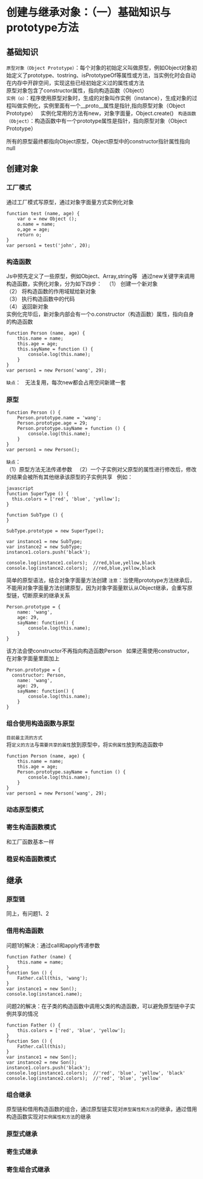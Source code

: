 # 创建与继承对象：（一）基础知识与prototype方法
## 基础知识
`原型对象（Object Prototype）`：每个对象的初始定义叫做原型，例如Object对象初始定义了prototype、tostring、isPrototypeOf等属性或方法，当实例化时会自动在内存中开辟空间，实现这些已经初始定义过的属性或方法  
原型对象包含了constructor属性，指向构造函数（Object）  
`实例（o）`：程序使用原型对象时，生成的对象叫作实例（instance），生成对象的过程叫做实例化，实例里面有一个__proto__属性是指针,指向原型对象（Object Prototype）  
实例化常用的方法有new，对象字面量，Object.create()  
`构造函数（Object）`：构造函数中有一个prototype属性是指针，指向原型对象（Object Prototype）  

所有的原型最终都指向Object原型，Object原型中的constructor指针属性指向null  

## 创建对象
### 工厂模式
通过工厂模式写原型，通过对象字面量方式实例化对象   
```
function test (name, age) {
    var o = new Object ();
    o.name = name;
    o,age = age;
    return o;
}
var person1 = test('john', 20);
```

### 构造函数
Js中预先定义了一些原型，例如Object、Array,string等  
通过new关键字来调用构造函数，实例化对象，分为如下四步：  
（1）	创建一个新对象  
（2）	将构造函数的作用域赋给新对象  
（3）	执行构造函数中的代码  
（4）	返回新对象  
实例化完毕后，新对象内部会有一个o.constructor（构造函数）属性，指向自身的构造函数  
```
function Person (name, age) {
	this.name = name;
	this.age = age;
	this.sayName = function () {
		console.log(this.name);
	}
}
var person1 = new Person('wang', 29);
```
`缺点`：  
无法复用，每次new都会占用空间新建一套  

### 原型
```
function Person () {
	Person.prototype.name = 'wang';
	Person.prototype.age = 29;
	Person.prototype.sayName = function () {
		console.log(this.name);
	}
}
var person1 = new Person();
```
`缺点`：  
（1）原型方法无法传递参数   
（2）一个子实例对父原型的属性进行修改后，修改的结果会被所有其他继承该原型的子实例共享  
例如：   
```
javascript
function SuperType () {
  this.colors = ['red', 'blue', 'yellow'];
}

function SubType () {
}

SubType.prototype = new SuperType();

var instance1 = new SubType;
var instance2 = new SubType;
instance1.colors.push('black');

console.log(instance1.colors);  //red,blue,yellow,black
console.log(instance2.colors);  //red,blue,yellow,black
```

简单的原型语法，结合对象字面量方法创建 
`注意`：当使用prototype方法继承后，不能用对象字面量方法创建原型，因为对象字面量默认从Object继承，会重写原型链，切断原来的继承关系  
```
Person.prototype = {
	name: 'wang',
	age: 29,
	sayName: function() {
		console.log(this.name);
	}
}
```
该方法会使constructor不再指向构造函数Person  
如果还需使用constructor，在对象字面量里面加上  
```
Person.prototype = {
  constructor: Person,
	name: 'wang',
	age: 29,
	sayName: function() {
		console.log(this.name);
	}
}
```

### 组合使用构造函数与原型
`目前最主流的方式`  
将`定义的方法`与`需要共享的属性`放到原型中，将`实例属性`放到构造函数中  
```
function Person (name, age) {
	this.name = name;
	this.age = age;
	Person.prototype.sayName = function () {
		console.log(this.name);
	}
}
var person1 = new Person('wang', 29);
```
### 动态原型模式

### 寄生构造函数模式
和工厂函数基本一样  
### 稳妥构造函数模式

## 继承
### 原型链
同上，有问题1、2  
### 借用构造函数
问题1的解决：通过call和apply传递参数  
```
function Father (name) {
	this.name = name;
}
function Son () {
	Father.call(this, 'wang');
}
var instance1 = new Son();
console.log(instance1.name);
```
问题2的解决：在子类的构造函数中调用父类的构造函数，可以避免原型链中子实例共享的情况  
```
function Father () {
	this.colors = ['red', 'blue', 'yellow'];
}
function Son () {
	Father.call(this);
}
var instance1 = new Son();
var instance2 = new Son();
instance1.colors.push('black');
console.log(instance1.colors);	//'red', 'blue', 'yellow', 'black'
console.log(instance2.colors);	//'red', 'blue', 'yellow'
```
### 组合继承
原型链和借用构造函数的组合，通过原型链实现对`原型属性和方法`的继承，通过借用构造函数实现对`实例属性和方法`的继承  

### 原型式继承

### 寄生式继承

### 寄生组合式继承





